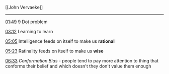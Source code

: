  [[John Vervaeke]]
 
 ***
 

  
  
[01:49](https://youtu.be/WpVVcVRkLok#t=109.81864)
9 Dot problem

[03:12](https://youtu.be/WpVVcVRkLok#t=192.192534)
Learning to learn


[05:05](https://youtu.be/WpVVcVRkLok#t=305.364093)
Intelligence feeds on itself to make us **rational**


[05:23](https://youtu.be/WpVVcVRkLok#t=323.83248)
Ratinality feeds on itself to make us **wise**


[06:33](https://youtu.be/WpVVcVRkLok#t=393.990893)
*Conformation Bias* - people tend to pay more attention to thing that conforms their belief and which doesn't they don't value them enough





